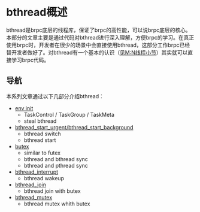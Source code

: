 # bthread概述

bthread是brpc底层的线程库，保证了brpc的高性能，可以说brpc底层的核心。本部分的文章主要是通过代码对bthread进行深入理解，方便brpc的学习。在真正使用brpc时，开发者在很少的场景中会直接使用bthread，这部分工作brpc已经替开发者做好了。对bthread有一个基本的认识（[见M:N线程小节](https://github.com/joeylichang/joeylichang.github.io/blob/master/src/rpc/overview.md)）其实就可以直接学习brpc代码。

## 导航
本系列文章通过以下几部分介绍bthread：

* [env init](https://github.com/joeylichang/joeylichang.github.io/blob/master/src/rpc/brpc/bthread/init.md)
	* TaskControl / TaskGroup / TaskMeta
	* steal bthread
* [bthread_start_urgent/bthread_start_background](https://github.com/joeylichang/joeylichang.github.io/blob/master/src/rpc/brpc/bthread/bthread_start.md)
	* bthread switch
	* bthread start
* [butex](https://github.com/joeylichang/joeylichang.github.io/blob/master/src/rpc/brpc/bthread/butex.md)
	* similar to futex
	* bthread and bthread sync
	* bthread and pthread sync
* [bthread_interrupt](https://github.com/joeylichang/joeylichang.github.io/blob/master/src/rpc/brpc/bthread/bthread_interrupt.md)
	* bthread wakeup
* [bthread_join](https://github.com/joeylichang/joeylichang.github.io/blob/master/src/rpc/brpc/bthread/bthread_join.md)
	* bthread join with butex
* [bthread_mutex](https://github.com/joeylichang/joeylichang.github.io/blob/master/src/rpc/brpc/bthread/bthread_mutex.md)
	* bthread mutex whith butex
